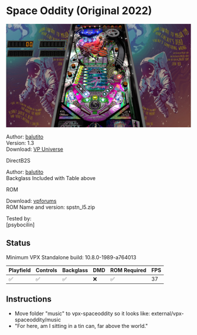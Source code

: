 # Space Oddity (Original 2022)

![Table Preview](../../images/vpx-spaceoddity.png)

Author: [balutito](https://vpuniverse.com/profile/36070-balutito/)  
Version: 1.3  
Download: [VP Universe](https://vpuniverse.com/files/file/10301-space-oditty/)

DirectB2S

Author: [balutito](https://vpuniverse.com/profile/36070-balutito/)  
Backglass Included with Table above  

ROM

Download: [vpforums](https://www.vpforums.org/index.php?app=downloads&showfile=906)  
ROM Name and version: spstn_l5.zip

Tested by:  
[psybocilin]

## Status 

Minimum VPX Standalone build: 10.8.0-1989-a764013

| Playfield | Controls | Backglass | DMD | ROM Required | FPS | 
|-----------|----------|-----------|-----|--------------|-----|
| :white_check_mark: | :white_check_mark: | :white_check_mark: | :x: | :white_check_mark: | 37 |

## Instructions

- Move folder "music" to vpx-spaceoddity so it looks like: external/vpx-spaceoddity/music
- "For here, am I sitting in a tin can, far above the world."
